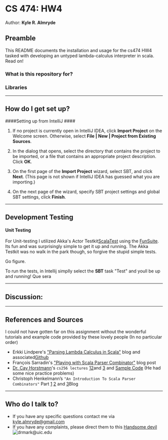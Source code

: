 # CS 474: HW4
Author: **Kyle R. Almryde**


## Preamble

This README documents the installation and usage for the cs474 HW4 tasked with developing an untyped lambda-calculus interpreter in scala. Read on!

### What is this repository for?


### Libraries

---

## How do I get set up?

####Setting up from IntelliJ ####

1) If no project is currently open in IntelliJ IDEA, click **Import Project** on the Welcome screen. Otherwise, select **File | New | Project from Existing Sources**.

2) In the dialog that opens, select the directory that contains the project to be imported, or a file that contains an appropriate project description. Click **OK**.

3) On the first page of the **Import Project** wizard, select SBT, and click **Next**. (This page is not shown if IntelliJ IDEA has guessed what you are importing.)

4) On the next page of the wizard, specify SBT project settings and global SBT settings, click **Finish**.

---

## Development Testing

#### Unit Testing
For Unit-testing I utilized Akka's Actor Testkit[ScalaTest](http://www.scalatest.orge) using the [FunSuite](http://doc.scalatest.org/3.0.0/#org.scalatest.FunSuite). Its fun and was surprisingly simple to get it up and running. The Akka Testkit was no walk in the park though, so forgive the stupid simple tests.

Go figure.

To run the tests, in Intellij simplly select the **SBT** task "Test" and youll be up and running! Que sera

---

## Discussion:

---


## References and Sources
I could not have gotten far on this assignment without the wonderful tutorials and example code provided by these lovely people (In no particular order)

+ Erkki Lindpere's ["Parsing Lambda Calculus in Scala"](http://zeroturnaround.com/rebellabs/parsing-lambda-calculus-in-scala/) blog and associated[Github](https://github.com/Villane/lambdacalculus)
+ François Sarradin's ["Playing with Scala Parser Combinator"](https://kerflyn.wordpress.com/2012/08/25/playing-with-scala-parser-combinator/) blog post
+ [Dr. Cay Horstmann](http://horstmann.com/)'s `cs256 lectures` [1](http://horstmann.com/sjsu/fall2009/cs252/lambda1/)[2](http://horstmann.com/sjsu/fall2009/cs252/lambda2/)and [3](http://horstmann.com/sjsu/fall2009/cs252/lambda3/) and [Sample Code](http://horstmann.com/sjsu/fall2009/cs252/lambda.scala) (He had some nice practice problems)
+ Christoph Henkelmann’s `"An Introduction To Scala Parser Combinators"` Part [1](http://henkelmann.eu/2011/01/13/an_introduction_to_scala_parser_combinators) [2](http://henkelmann.eu/2011/01/28/an_introduction_to_scala_parser_combinators-part_2_literal_expressions) and [3](http://henkelmann.eu/2011/01/29/an_introduction_to_scala_parser_combinators-part_3_unit_tests)Blog


---

## Who do I talk to?

* If you have any specific questions contact me via [kyle.almryde@gmail.com](mailto:kyle.almryde@gmail.com)
* If you have any complaints, please direct them to this [Handsome devil](mailto:drmark@uic.edu) ![drmark@uic.edu](https://www.cs.uic.edu/~drmark/index_htm_files/3017.jpg)




